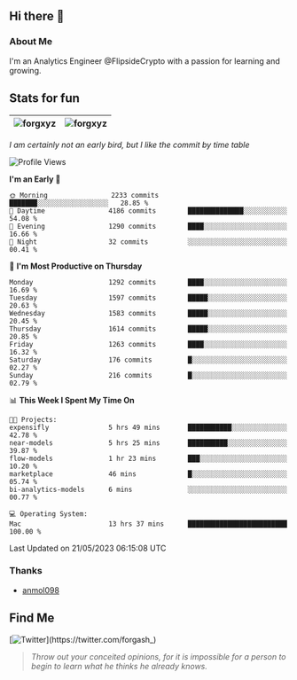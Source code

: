 ## Hi there 👋

### About Me

I'm an Analytics Engineer @FlipsideCrypto with a passion for learning and growing.
  
## Stats for fun

| <img align="center" src="https://github-readme-streak-stats.herokuapp.com/?user=forgxyz&theme=tokyonight" alt="forgxyz" /> | <img align="center" src="https://github-readme-stats.vercel.app/api?username=forgxyz&theme=tokyonight&show_icons=true" alt="forgxyz" /> |
| ------------- |------------- |

*I am certainly not an early bird, but I like the commit by time table*  

<!--START_SECTION:waka-->
![Profile Views](http://img.shields.io/badge/Profile%20Views-0-blue)

**I'm an Early 🐤** 

```text
🌞 Morning                2233 commits        ███████░░░░░░░░░░░░░░░░░░   28.85 % 
🌆 Daytime                4186 commits        ██████████████░░░░░░░░░░░   54.08 % 
🌃 Evening                1290 commits        ████░░░░░░░░░░░░░░░░░░░░░   16.66 % 
🌙 Night                  32 commits          ░░░░░░░░░░░░░░░░░░░░░░░░░   00.41 % 
```
📅 **I'm Most Productive on Thursday** 

```text
Monday                   1292 commits        ████░░░░░░░░░░░░░░░░░░░░░   16.69 % 
Tuesday                  1597 commits        █████░░░░░░░░░░░░░░░░░░░░   20.63 % 
Wednesday                1583 commits        █████░░░░░░░░░░░░░░░░░░░░   20.45 % 
Thursday                 1614 commits        █████░░░░░░░░░░░░░░░░░░░░   20.85 % 
Friday                   1263 commits        ████░░░░░░░░░░░░░░░░░░░░░   16.32 % 
Saturday                 176 commits         █░░░░░░░░░░░░░░░░░░░░░░░░   02.27 % 
Sunday                   216 commits         █░░░░░░░░░░░░░░░░░░░░░░░░   02.79 % 
```


📊 **This Week I Spent My Time On** 

```text
🐱‍💻 Projects: 
expensifly               5 hrs 49 mins       ███████████░░░░░░░░░░░░░░   42.78 % 
near-models              5 hrs 25 mins       ██████████░░░░░░░░░░░░░░░   39.87 % 
flow-models              1 hr 23 mins        ███░░░░░░░░░░░░░░░░░░░░░░   10.20 % 
marketplace              46 mins             █░░░░░░░░░░░░░░░░░░░░░░░░   05.74 % 
bi-analytics-models      6 mins              ░░░░░░░░░░░░░░░░░░░░░░░░░   00.77 % 

💻 Operating System: 
Mac                      13 hrs 37 mins      █████████████████████████   100.00 % 
```


 Last Updated on 21/05/2023 06:15:08 UTC
<!--END_SECTION:waka-->

### Thanks
 - [anmol098](https://github.com/anmol098/waka-readme-stats/)
  
## Find Me
[![Twitter](https://img.shields.io/twitter/url/https/twitter.com/forgash_.svg?style=social&label=Follow%20%40forgash_)](https://twitter.com/forgash_)


> *Throw out your conceited opinions, for it is impossible for a person to begin to learn what he thinks he already knows.* 

